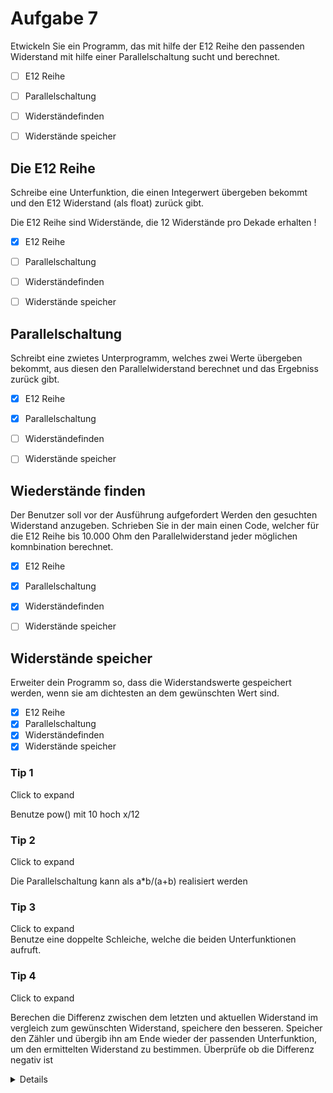 # Aufgabe 7


  Etwickeln Sie ein Programm, das mit hilfe der E12 Reihe den passenden Widerstand mit hilfe einer Parallelschaltung sucht und berechnet.
  
  - [ ] E12 Reihe
  - [ ] Parallelschaltung
  - [ ] Widerständefinden
  - [ ] Widerstände speicher
  
  
  
## Die E12 Reihe

Schreibe eine Unterfunktion, die einen Integerwert übergeben bekommt und den E12 Widerstand (als float) zurück gibt.

Die E12 Reihe sind Widerstände, die 12 Widerstände pro Dekade erhalten !

  - [x] E12 Reihe
  - [ ] Parallelschaltung
  - [ ] Widerständefinden
  - [ ] Widerstände speicher


  
  ## Parallelschaltung
  
  Schreibt eine zwietes Unterprogramm, welches zwei Werte übergeben bekommt, aus diesen den Parallelwiderstand berechnet und das Ergebniss zurück gibt.
  
  - [x] E12 Reihe
  - [x] Parallelschaltung
  - [ ] Widerständefinden
  - [ ] Widerstände speicher
  
  
  ## Wiederstände finden
  
  Der Benutzer soll vor der Ausführung aufgefordert Werden den gesuchten Widerstand anzugeben.
  Schrieben Sie in der main einen Code, welcher für die E12 Reihe bis 10.000 Ohm den Parallelwiderstand jeder möglichen komnbination berechnet.
  
  
 - [x] E12 Reihe
 - [x] Parallelschaltung
 - [x] Widerständefinden
 - [ ] Widerstände speicher


## Widerstände speicher

Erweiter dein Programm so, dass die Widerstandswerte gespeichert werden, wenn sie am dichtesten an dem gewünschten Wert sind.


 - [x] E12 Reihe
 - [x] Parallelschaltung
 - [x] Widerständefinden
 - [x] Widerstände speicher

### Tip 1


<summary>Click to expand</summary>
  
   Benutze pow() mit 10 hoch x/12
  

### Tip 2


  
<summary>Click to expand</summary>
  
   Die Parallelschaltung kann als a*b/(a+b) realisiert werden
  
  
  
  ### Tip 3
  

  
  <summary>Click to expand</summary>
   Benutze eine doppelte Schleiche, welche die beiden Unterfunktionen aufruft.
  

  
  
  ### Tip 4
  

  
 <summary>Click to expand</summary>
  
   Berechen die Differenz zwischen dem letzten und aktuellen Widerstand im vergleich zum gewünschten Widerstand, speichere den besseren.
   Speicher den Zähler und übergib ihn am Ende wieder der passenden Unterfunktion, um den ermittelten Widerstand zu bestimmen.
   Überprüfe ob die Differenz negativ ist
    
  
  

  <details>
